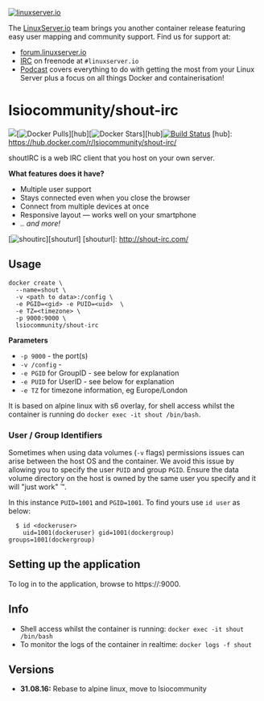 [linuxserverurl]: https://linuxserver.io
[forumurl]: https://forum.linuxserver.io
[ircurl]: https://www.linuxserver.io/index.php/irc/
[podcasturl]: https://www.linuxserver.io/index.php/category/podcast/

[![linuxserver.io](https://www.linuxserver.io/wp-content/uploads/2015/06/linuxserver_medium.png)][linuxserverurl]

The [LinuxServer.io][linuxserverurl] team brings you another container release featuring easy user mapping and community support. Find us for support at:
* [forum.linuxserver.io][forumurl]
* [IRC][ircurl] on freenode at `#linuxserver.io`
* [Podcast][podcasturl] covers everything to do with getting the most from your Linux Server plus a focus on all things Docker and containerisation!

# lsiocommunity/shout-irc
[![](https://images.microbadger.com/badges/image/lsiocommunity/shout-irc.svg)](http://microbadger.com/images/lsiocommunity/shout-irc "Get your own image badge on microbadger.com")[![Docker Pulls](https://img.shields.io/docker/pulls/lsiocommunity/shout-irc.svg)][hub][![Docker Stars](https://img.shields.io/docker/stars/lsiocommunity/shout-irc.svg)][hub][![Build Status](http://jenkins.linuxserver.io:8080/buildStatus/icon?job=Dockers/Community/lsiocommunity-shout-irc)](http://jenkins.linuxserver.io:8080/job/Dockers/job/Community/job/lsiocommunity-shout-irc/)
[hub]: https://hub.docker.com/r/lsiocommunity/shout-irc/

shoutIRC is a web IRC client that you host on your own server.

__What features does it have?__  
- Multiple user support
- Stays connected even when you close the browser
- Connect from multiple devices at once
- Responsive layout — works well on your smartphone
- _.. and more!_

[![shoutirc](https://raw.githubusercontent.com/linuxserver/community-templates/master/lsiocommunity/img/shout-icon.png)][shouturl]
[shouturl]: http://shout-irc.com/

## Usage

```
docker create \
  --name=shout \
  -v <path to data>:/config \
  -e PGID=<gid> -e PUID=<uid>  \
  -e TZ=<timezone> \
  -p 9000:9000 \
  lsiocommunity/shout-irc
```

**Parameters**

* `-p 9000` - the port(s)
* `-v /config` -
* `-e PGID` for GroupID - see below for explanation
* `-e PUID` for UserID - see below for explanation
* `-e TZ` for timezone information, eg Europe/London

It is based on alpine linux with s6 overlay, for shell access whilst the container is running do `docker exec -it shout /bin/bash`.

### User / Group Identifiers

Sometimes when using data volumes (`-v` flags) permissions issues can arise between the host OS and the container. We avoid this issue by allowing you to specify the user `PUID` and group `PGID`. Ensure the data volume directory on the host is owned by the same user you specify and it will "just work" ™.

In this instance `PUID=1001` and `PGID=1001`. To find yours use `id user` as below:

```
  $ id <dockeruser>
    uid=1001(dockeruser) gid=1001(dockergroup) groups=1001(dockergroup)
```

## Setting up the application

To log in to the application, browse to https://<hostip>:9000.

## Info

* Shell access whilst the container is running: `docker exec -it shout /bin/bash`
* To monitor the logs of the container in realtime: `docker logs -f shout`

## Versions
+ **31.08.16:** Rebase to alpine linux, move to lsiocommunity
